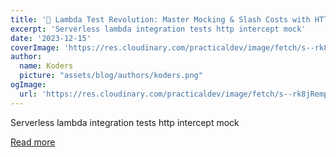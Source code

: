 ```yaml
---
title: '🚀 Lambda Test Revolution: Master Mocking & Slash Costs with HTTP-Interceptor!'
excerpt: 'Serverless lambda integration tests http intercept mock'
date: '2023-12-15'
coverImage: 'https://res.cloudinary.com/practicaldev/image/fetch/s--rk8jRemp--/c_imagga_scale,f_auto,fl_progressive,h_420,q_auto,w_1000/https://raw.githubusercontent.com/MaximeVivier/Articles/master/blog-posts/lambda-http-interceptor/banner.png'
author:
  name: Koders
  picture: "assets/blog/authors/koders.png"
ogImage:
  url: 'https://res.cloudinary.com/practicaldev/image/fetch/s--rk8jRemp--/c_imagga_scale,f_auto,fl_progressive,h_420,q_auto,w_1000/https://raw.githubusercontent.com/MaximeVivier/Articles/master/blog-posts/lambda-http-interceptor/banner.png'
---
```


Serverless lambda integration tests http intercept mock

[Read more](https://dev.to/slsbytheodo/lambda-test-revolution-master-mocking-slash-costs-with-http-interceptor-1i9l)
